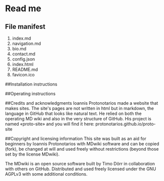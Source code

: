 # Read me

## File manifest
1. index.md
2. navigation.md
3. bio.md
4. contact.md
5. config.json
6. index.html
7. README.md
8. favicon.ico

##Installation instructions 

##Operating instructions


##Credits and acknowledgments
Ioannis Protonotarios made a website that makes sites. The site's pages are not written in html but in markdown, the language in GitHub that looks like natural text. He relied on both the operating MD wiki and also in the very structure of GitHub. His project is named «proto-site» and you will find it here: protonotarios.github.io/proto-site

##Copyright and licensing information
This site was built as an aid for beginners by Ioannis Protonotarios with MDwiki software and can be copied (fork), be changed at will and used freely without restrictions (beyond those set by the license MDwiki).

The MDwiki is an open source software built by Timo Dörr in collaboration with others on GitHub. Distributed and used freely licensed under the GNU AGPLv3 with some additional conditions.
